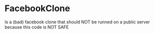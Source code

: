 # FacebookClone

Is a (bad) facebook clone that should NOT be runned on a public server because this code is NOT SAFE
